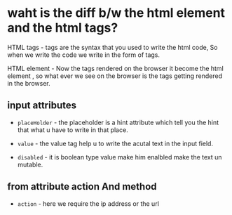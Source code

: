 # waht is the diff b/w the html element and the html tags?

HTML tags - tags are the syntax that you used to write the html code, So when we write the code we write in the form of tags.

HTML element - Now the tags rendered on the browser it become the html element , so what ever we see on the browser is the tags getting rendered in the browser.

## input attributes

* `placeHolder` - the placeholder is a hint attribute which tell you the hint that what u have to write in that place.

* `value` - the value tag help u to write the acutal text in the input field.

* `disabled` - it is boolean type value make him enalbled make the text un mutable.

## from attribute action And method

* `action` - here we require the ip address or the url